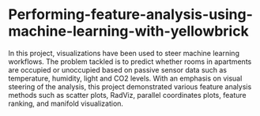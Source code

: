 # Performing-feature-analysis-using-machine-learning-with-yellowbrick

In this project, visualizations have been used to steer machine learning workflows. The problem tackled is to predict whether rooms in apartments are occupied or unoccupied based on passive sensor data such as temperature, humidity, light and CO2 levels. With an emphasis on visual steering of the analysis, this project demonstrated various feature analysis methods such as scatter plots, RadViz, parallel coordinates plots, feature ranking, and manifold visualization.
